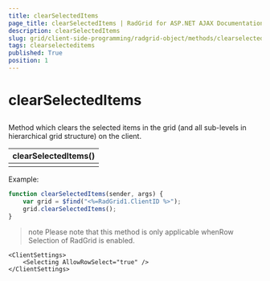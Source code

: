 ```yaml
---
title: clearSelectedItems
page_title: clearSelectedItems | RadGrid for ASP.NET AJAX Documentation
description: clearSelectedItems
slug: grid/client-side-programming/radgrid-object/methods/clearselecteditems
tags: clearselecteditems
published: True
position: 1
---
```


# clearSelectedItems



## 

Method which clears the selected items in the grid (and all sub-levels in hierarchical grid structure) on the client.


|  **clearSelectedItems()**  |
| ------ |
||

Example:

````JavaScript
function clearSelectedItems(sender, args) {
    var grid = $find("<%=RadGrid1.ClientID %>");
    grid.clearSelectedItems();
}
````



>note Please note that this method is only applicable whenRow Selection of RadGrid is enabled.
>


````ASP.NET
<ClientSettings>
    <Selecting AllowRowSelect="true" />
</ClientSettings>     
````


